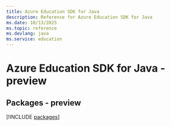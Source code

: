 ```yaml
---
title: Azure Education SDK for Java
description: Reference for Azure Education SDK for Java
ms.date: 10/13/2025
ms.topic: reference
ms.devlang: java
ms.service: education
---
```

# Azure Education SDK for Java - preview
## Packages - preview
[!INCLUDE [packages](education-index.md)]